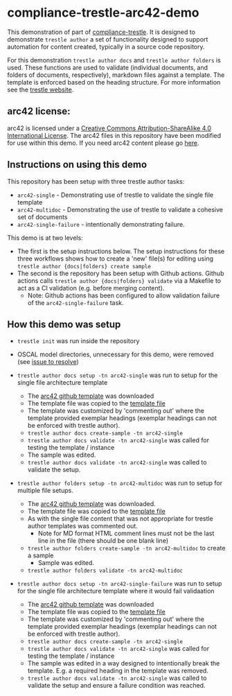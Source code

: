 # compliance-trestle-arc42-demo

This demonstration of part of [compliance-trestle](https://ibm.github.io/compliance-trestle). It is designed to demonstrate `trestle author` a set of functionality designed to support automation for content created, typically in a source code repository.

For this demonstration `trestle author docs` and `trestle author folders` is used. These functions are used to validate (individual documents, and folders of documents, respectively), markdown files against a template. The template is enforced based on the heading structure. For more information see the [trestle website](https://ibm.github.io/compliance-trestle/trestle_author/#governance-mechanisms).

## arc42 license:

arc42 is licensed under a [Creative Commons Attribution-ShareAlike 4.0 International License](https://creativecommons.org/licenses/by-sa/4.0/). The arc42 files in this repository have been modified for use within this demo.
If you need arc42 content please go [here](https://arc42.org/download).

## Instructions on using this demo

This repository has been setup with three trestle author tasks:

- `arc42-single` - Demonstrating use of trestle to validate the single file template
- `arc42-multidoc` - Demonstrating the use of trestle to validate a cohesive set of documents
- `arc42-single-failure` - intentionally demonstrating failure.

This demo is at two levels:

- The first is the setup instructions below. The setup instructions for these three workflows shows how to create a 'new' file(s) for editing using `trestle author {docs|folders} create sample`
- The second is the repository has been setup with Github actions. Github actions calls `trestle author {docs|folders} validate` via a Makefile to act as a CI validation (e.g. before merging content).
  - Note: Github actions has been configured to allow validation failure of the `arc42-single-failure` task.

## How this demo was setup

- `trestle init` was run inside the repository

- OSCAL model directories, unnecessary for this demo, were removed (see [issue to resolve](https://github.com/IBM/compliance-trestle/issues/352))

- `trestle author docs setup -tn arc42-single` was run to setup for the single file architecture template

  - The [arc42 github template](https://github.com/arc42/arc42-template/blob/master/dist/arc42-template-EN-plain-gitHubMarkdown.zip) was downloaded
  - The template file was copied to the [template file](.trestle/author/arc42-single/template.md)
  - The template was customized by 'commenting out' where the template provided exemplar headings (exemplar headings can not be enforced with trestle author).
  - `trestle author docs create-sample -tn arc42-single`
  - `trestle author docs validate -tn arc42-single` was called for testing the template / instance
  - The sample was edited.
  - `trestle author docs validate -tn arc42-single` was called to validate the setup.

- `trestle author folders setup -tn arc42-multidoc` was run to setup for multiple file setups.

  - The [arc42 github template](https://github.com/arc42/arc42-template/blob/master/dist/arc42-template-EN-plain-gitHubMarkdownMP.zip) was downloaded.
  - The template file was copied to the [template file](.trestle/author/arc42-single/template.md)
  - As with the single file content that was not appropriate for trestle author templates was commented out.
    - Note for MD format HTML comment lines must not be the last line in the file (there should be one blank line)
  - `trestle author folders create-sample -tn arc42-multidoc` to create a sample
    - Sample was edited.
  - `trestle author folders validate -tn arc42-multidoc`

- `trestle author docs setup -tn arc42-single-failure` was run to setup for the single file architecture template where it would fail validaation

  - The [arc42 github template](https://github.com/arc42/arc42-template/blob/master/dist/arc42-template-EN-plain-gitHubMarkdown.zip) was downloaded
  - The template file was copied to the [template file](.trestle/author/arc42-single/template.md)
  - The template was customized by 'commenting out' where the template provided exemplar headings (exemplar headings can not be enforced with trestle author).
  - `trestle author docs create-sample -tn arc42-single`
  - `trestle author docs validate -tn arc42-single` was called for testing the template / instance
  - The sample was edited in a way designed to intentionally break the template. E.g. a required heading in the template was removed.
  - `trestle author docs validate -tn arc42-single` was called to validate the setup and ensure a failure condition was reached.
